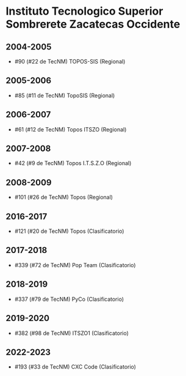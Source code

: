 # Instituto Tecnologico Superior Sombrerete Zacatecas Occidente

## 2004-2005

- #90 (#22 de TecNM) TOPOS-SIS (Regional)

## 2005-2006

- #85 (#11 de TecNM) TopoSIS (Regional)

## 2006-2007

- #61 (#12 de TecNM) Topos ITSZO (Regional)

## 2007-2008

- #42 (#9 de TecNM) Topos I.T.S.Z.O (Regional)

## 2008-2009

- #101 (#26 de TecNM) Topos (Regional)

## 2016-2017

- #121 (#20 de TecNM) Topos (Clasificatorio)

## 2017-2018

- #339 (#72 de TecNM) Pop Team (Clasificatorio)

## 2018-2019

- #337 (#79 de TecNM) PyCo (Clasificatorio)

## 2019-2020

- #382 (#98 de TecNM) ITSZO1 (Clasificatorio)

## 2022-2023

- #193 (#33 de TecNM) CXC Code (Clasificatorio)


